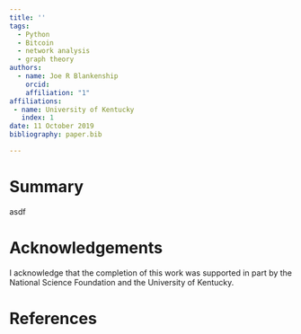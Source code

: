```yaml
---
title: ''
tags:
  - Python
  - Bitcoin
  - network analysis
  - graph theory
authors:
  - name: Joe R Blankenship
    orcid: 
    affiliation: "1"
affiliations:
 - name: University of Kentucky
   index: 1
date: 11 October 2019
bibliography: paper.bib

---
```


# Summary

asdf

# Acknowledgements

I acknowledge that the completion of this work was supported in part by the National Science Foundation and the University of Kentucky.

# References